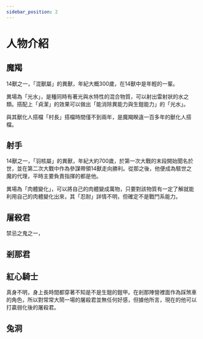 ```yaml
---
sidebar_position: 2
---
```


# 人物介紹

## 魔羯
14獸之一，「混獸屬」的異獸，年紀大概300歲，在14獸中是年輕的一輩。

異場為「光水」，是種同時有著光與水特性的混合物質，可以射出雷射狀的水之類。搭配上「貞潔」的效果可以做出「能消除異能力與生鎧能力」的「光水」。

與其獸化人搭檔「村長」搭檔時間僅不到兩年，是魔羯睽違一百多年的獸化人搭檔。

## 射手
14獸之一，「羽核屬」的異獸，年紀大約700歲，於第一次大戰的末段開始聞名於世，並在第二次大戰中作為參謀帶領14獸走向勝利。從那之後，他便成為駭世之魔的代理，平時主要負責指揮的都是他。

異場為「肉體變化」，可以將自己的肉體變成萬物，只要對該物質有一定了解就能利用自己的肉體變化出來，其「忍耐」詳情不明，但確定不是戰鬥系能力。

## 屠殺君
禁忌之鬼之一，

## 剎那君


## 紅心騎士
真身不明，身上長時間都穿著不知是不是生鎧的鎧甲。在剎那陣營裡面作為踩煞車的角色，所以對常常大鬧一場的屠殺君並無任何好感，但據他所言，現在的他可以打贏弱化後的屠殺君。

## 兔洞
